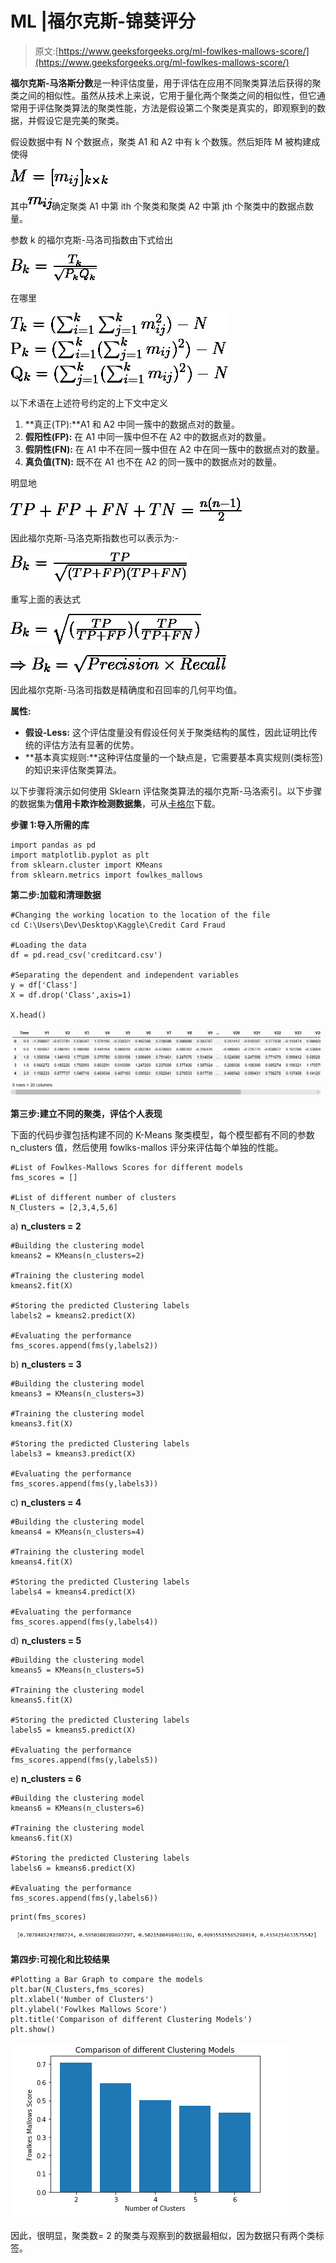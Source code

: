 # ML |福尔克斯-锦葵评分

> 原文:[https://www.geeksforgeeks.org/ml-fowlkes-mallows-score/](https://www.geeksforgeeks.org/ml-fowlkes-mallows-score/)

**福尔克斯-马洛斯分数**是一种评估度量，用于评估在应用不同聚类算法后获得的聚类之间的相似性。虽然从技术上来说，它用于量化两个聚类之间的相似性，但它通常用于评估聚类算法的聚类性能，方法是假设第二个聚类是真实的，即观察到的数据，并假设它是完美的聚类。

假设数据中有 N 个数据点，聚类 A1 和 A2 中有 k 个数簇。然后矩阵 M 被构建成使得

![M = [m_{ij}]_{k\times k}](img/02a839b1394dda3c8996c447d250f39f.png "Rendered by QuickLaTeX.com")

其中![m_{ij}](img/745f0138b27de083fec0137fac554f95.png "Rendered by QuickLaTeX.com")确定聚类 A1 中第 ith 个聚类和聚类 A2 中第 jth 个聚类中的数据点数量。

参数 k 的福尔克斯-马洛司指数由下式给出

![B_{k} = \frac{T_{k}}{\sqrt{P_{k}Q_{k}}}](img/31b3fb89c857193b587c30d3a116bfb3.png "Rendered by QuickLaTeX.com")

在哪里

![ T_{k} = (\sum _{i=1}^{k}\sum _{j=1}^{k}m_{ij}^{2}) - N  P_{k} = (\sum _{i=1}^{k}(\sum _{j=1}^{k}m_{ij})^{2}) - N  Q_{k} = (\sum _{j=1}^{k}(\sum _{i=1}^{k}m_{ij})^{2}) - N ](img/53c845c526c2e8b34388c50b3840c5be.png "Rendered by QuickLaTeX.com")

以下术语在上述符号约定的上下文中定义

1.  **真正(TP):**A1 和 A2 中同一簇中的数据点对的数量。
2.  **假阳性(FP):** 在 A1 中同一簇中但不在 A2 中的数据点对的数量。
3.  **假阴性(FN):** 在 A1 中不在同一簇中但在 A2 中在同一簇中的数据点对的数量。
4.  **真负值(TN):** 既不在 A1 也不在 A2 的同一簇中的数据点对的数量。

明显地

![TP + FP + FN + TN = \frac{n(n-1)}{2}](img/0bb8bb0b43d871303d3e1edf5a16992e.png "Rendered by QuickLaTeX.com")

因此福尔克斯-马洛克斯指数也可以表示为:-

![B_{k} = \frac{TP}{\sqrt{(TP+FP)(TP+FN)}}](img/0a1a86f4b2d5c8f252da11c190a9ee26.png "Rendered by QuickLaTeX.com")

重写上面的表达式

![B_{k} = \sqrt{(\frac{TP}{TP+FP})(\frac{TP}{TP+FN})}](img/dd747bf4da616d7c0c6f6a4e9f098f94.png "Rendered by QuickLaTeX.com")

![\Rightarrow B_{k} = \sqrt{Precision\times Recall}](img/b80edec08be55007ae6bb2cd61f92910.png "Rendered by QuickLaTeX.com")

因此福尔克斯-马洛司指数是精确度和召回率的几何平均值。

**属性:**

*   **假设-Less:** 这个评估度量没有假设任何关于聚类结构的属性，因此证明比传统的评估方法有显著的优势。
*   **基本真实规则:**这种评估度量的一个缺点是，它需要基本真实规则(类标签)的知识来评估聚类算法。

以下步骤将演示如何使用 Sklearn 评估聚类算法的福尔克斯-马洛索引。以下步骤的数据集为**信用卡欺诈检测数据集**，可从[卡格尔](https://www.kaggle.com/mlg-ulb/creditcardfraud)下载。

**步骤 1:导入所需的库**

```
import pandas as pd
import matplotlib.pyplot as plt
from sklearn.cluster import KMeans
from sklearn.metrics import fowlkes_mallows
```

**第二步:加载和清理数据**

```
#Changing the working location to the location of the file
cd C:\Users\Dev\Desktop\Kaggle\Credit Card Fraud

#Loading the data
df = pd.read_csv('creditcard.csv')

#Separating the dependent and independent variables
y = df['Class']
X = df.drop('Class',axis=1)

X.head()
```

![](img/7e2afcd3ee2a628087a1fc653f09b63e.png)

**第三步:建立不同的聚类，评估个人表现**

下面的代码步骤包括构建不同的 K-Means 聚类模型，每个模型都有不同的参数 n_clusters 值，然后使用 fowlks-mallos 评分来评估每个单独的性能。

```
#List of Fowlkes-Mallows Scores for different models
fms_scores = []

#List of different number of clusters
N_Clusters = [2,3,4,5,6]
```

a) **n_clusters = 2**

```
#Building the clustering model
kmeans2 = KMeans(n_clusters=2)

#Training the clustering model
kmeans2.fit(X)

#Storing the predicted Clustering labels
labels2 = kmeans2.predict(X)

#Evaluating the performance
fms_scores.append(fms(y,labels2))
```

b) **n_clusters = 3**

```
#Building the clustering model
kmeans3 = KMeans(n_clusters=3)

#Training the clustering model
kmeans3.fit(X)

#Storing the predicted Clustering labels
labels3 = kmeans3.predict(X)

#Evaluating the performance
fms_scores.append(fms(y,labels3))
```

c) **n_clusters = 4**

```
#Building the clustering model
kmeans4 = KMeans(n_clusters=4)

#Training the clustering model
kmeans4.fit(X)

#Storing the predicted Clustering labels
labels4 = kmeans4.predict(X)

#Evaluating the performance
fms_scores.append(fms(y,labels4))
```

d) **n_clusters = 5**

```
#Building the clustering model
kmeans5 = KMeans(n_clusters=5)

#Training the clustering model
kmeans5.fit(X)

#Storing the predicted Clustering labels
labels5 = kmeans5.predict(X)

#Evaluating the performance
fms_scores.append(fms(y,labels5))
```

e) **n_clusters = 6**

```
#Building the clustering model
kmeans6 = KMeans(n_clusters=6)

#Training the clustering model
kmeans6.fit(X)

#Storing the predicted Clustering labels
labels6 = kmeans6.predict(X)

#Evaluating the performance
fms_scores.append(fms(y,labels6))
```

```
print(fms_scores)
```

![](img/d19e62e5c80e7ad723c3fcfdcdfe6a70.png)

**第四步:可视化和比较结果**

```
#Plotting a Bar Graph to compare the models
plt.bar(N_Clusters,fms_scores)
plt.xlabel('Number of Clusters')
plt.ylabel('Fowlkes Mallows Score')
plt.title('Comparison of different Clustering Models')
plt.show()
```

![](img/c02c0dbfd01293400c902d91bb87fd6d.png)

因此，很明显，聚类数= 2 的聚类与观察到的数据最相似，因为数据只有两个类标签。